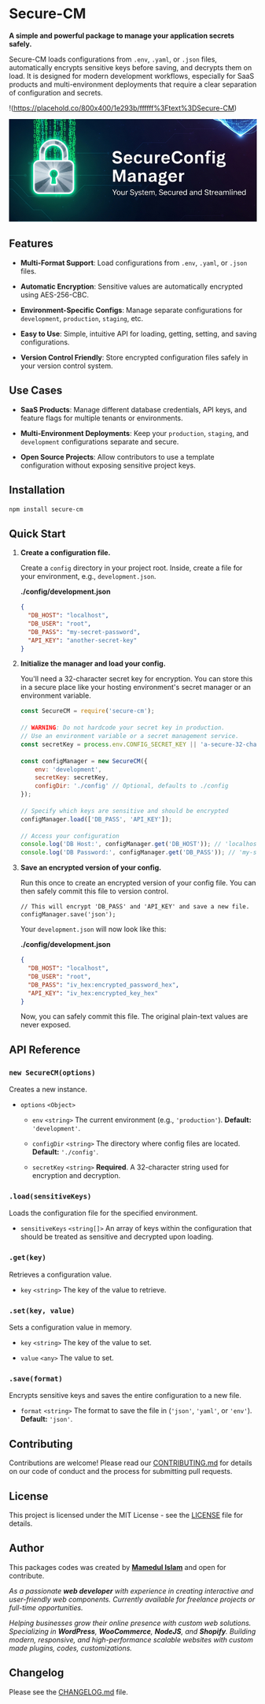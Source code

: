# Secure-CM

**A simple and powerful package to manage your application secrets safely.**

Secure-CM loads configurations from `.env`, `.yaml`, or `.json` files, automatically encrypts sensitive keys before saving, and decrypts them on load. It is designed for modern development workflows, especially for SaaS products and multi-environment deployments that require a clear separation of configuration and secrets.

!(https://placehold.co/800x400/1e293b/ffffff%3Ftext%3DSecure-CM)

![Secure-CM](https://raw.githubusercontent.com/mamedul/secure-cm/main/secure-cm-banner.jpg)


## Features

*   **Multi-Format Support**: Load configurations from `.env`, `.yaml`, or `.json` files.
    
*   **Automatic Encryption**: Sensitive values are automatically encrypted using AES-256-CBC.
    
*   **Environment-Specific Configs**: Manage separate configurations for `development`, `production`, `staging`, etc.
    
*   **Easy to Use**: Simple, intuitive API for loading, getting, setting, and saving configurations.
    
*   **Version Control Friendly**: Store encrypted configuration files safely in your version control system.
    

## Use Cases

*   **SaaS Products**: Manage different database credentials, API keys, and feature flags for multiple tenants or environments.
    
*   **Multi-Environment Deployments**: Keep your `production`, `staging`, and `development` configurations separate and secure.
    
*   **Open Source Projects**: Allow contributors to use a template configuration without exposing sensitive project keys.
    

## Installation

```bash
npm install secure-cm
```

## Quick Start

1.  **Create a configuration file.**
    
    Create a `config` directory in your project root. Inside, create a file for your environment, e.g., `development.json`.
    
    **./config/development.json**
    
    ```json
    {
      "DB_HOST": "localhost",
      "DB_USER": "root",
      "DB_PASS": "my-secret-password",
      "API_KEY": "another-secret-key"
    }
    ```
    
2.  **Initialize the manager and load your config.**
    
    You'll need a 32-character secret key for encryption. You can store this in a secure place like your hosting environment's secret manager or an environment variable.
    
    ```js
    const SecureCM = require('secure-cm');
    
    // WARNING: Do not hardcode your secret key in production. 
    // Use an environment variable or a secret management service.
    const secretKey = process.env.CONFIG_SECRET_KEY || 'a-secure-32-character-secret-key';
    
    const configManager = new SecureCM({
        env: 'development',
        secretKey: secretKey,
        configDir: './config' // Optional, defaults to ./config
    });
    
    // Specify which keys are sensitive and should be encrypted
    configManager.load(['DB_PASS', 'API_KEY']);
    
    // Access your configuration
    console.log('DB Host:', configManager.get('DB_HOST')); // 'localhost'
    console.log('DB Password:', configManager.get('DB_PASS')); // 'my-secret-password' (decrypted)
    ```
    
3.  **Save an encrypted version of your config.**
    
    Run this once to create an encrypted version of your config file. You can then safely commit this file to version control.
    
    ```
    // This will encrypt 'DB_PASS' and 'API_KEY' and save a new file.
    configManager.save('json'); 
    ```
    
    Your `development.json` will now look like this:
    
    **./config/development.json**
    
    ```json
    {
      "DB_HOST": "localhost",
      "DB_USER": "root",
      "DB_PASS": "iv_hex:encrypted_password_hex",
      "API_KEY": "iv_hex:encrypted_key_hex"
    }
    ```
    
    Now, you can safely commit this file. The original plain-text values are never exposed.
    

## API Reference

### `new SecureCM(options)`

Creates a new instance.

*   `options` `<Object>`
    
    *   `env` `<string>` The current environment (e.g., `'production'`). **Default:** `'development'`.
        
    *   `configDir` `<string>` The directory where config files are located. **Default:** `'./config'`.
        
    *   `secretKey` `<string>` **Required**. A 32-character string used for encryption and decryption.
        

### `.load(sensitiveKeys)`

Loads the configuration file for the specified environment.

*   `sensitiveKeys` `<string[]>` An array of keys within the configuration that should be treated as sensitive and decrypted upon loading.
    

### `.get(key)`

Retrieves a configuration value.

*   `key` `<string>` The key of the value to retrieve.
    

### `.set(key, value)`

Sets a configuration value in memory.

*   `key` `<string>` The key of the value to set.
    
*   `value` `<any>` The value to set.
    

### `.save(format)`

Encrypts sensitive keys and saves the entire configuration to a new file.

*   `format` `<string>` The format to save the file in (`'json'`, `'yaml'`, or `'env'`). **Default:** `'json'`.
    

## Contributing

Contributions are welcome! Please read our [CONTRIBUTING.md](CONTRIBUTING.md "null") for details on our code of conduct and the process for submitting pull requests.

## License

This project is licensed under the MIT License - see the [LICENSE](LICENSE "null") file for details.

## Author

This packages codes was created by [**Mamedul Islam**](https://mamedul.github.io/ "null") and open for contribute.

_As a passionate **web developer** with experience in creating interactive and user-friendly web components. Currently *available for freelance projects* or full-time opportunities._

_Helping businesses grow their online presence with custom web solutions. Specializing in **WordPress**, **WooCommerce**, **NodeJS**, and **Shopify**. Building modern, responsive, and high-performance scalable websites with custom made plugins, codes, customizations._


## Changelog

Please see the [CHANGELOG.md](CHANGELOG.md "null") file.